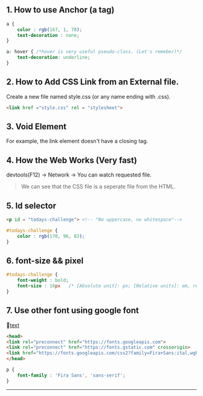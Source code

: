 ## 1. How to use Anchor (a tag)
```css
a {
    color : rgb(167, 1, 78);
    text-decoration : none;
}

a: hover { /*hover is very useful pseudo-class. (Let's remeber)*/
    text-decoration: underline;
}

```

## 2. How to Add CSS Link from an External file.
Create a new file named style.css (or any name ending with .css).
```html
<link href ="style.css" rel = "stylesheet">
```

## 3. Void Element
For example, the link element doesn't have a closing tag.

## 4. How the Web Works (Very fast)
devtools(F12) -> Network -> You can watch requested file.
> We can see that the CSS file is a seperate file from the HTML.

## 5. Id selector 
```html
<p id = "todays-challenge"> <!-- "No uppercase, no whitespace"-->
```

```css
#todays-challenge {
    color : rgb(170, 96, 83);
}
```

## 6. font-size && pixel
```css
#todays-challenge {
    font-weight : bold;
    font-size : 16px   /* [Absolute unit]: px; [Relative units]: em, rem */
}
```

## 7. Use other font using google font
🔗[text](https://fonts.google.com/)

```html
<head>
<link rel="preconnect" href="https://fonts.googleapis.com">
<link rel="preconnect" href="https://fonts.gstatic.com" crossorigin>
<link href="https://fonts.googleapis.com/css2?family=Fira+Sans:ital,wght@0,100;0,200;0,300;0,400;0,500;0,600;0,700;0,800;0,900;1,100;1,200;1,300;1,400;1,500;1,600;1,700;1,800;1,900&display=swap" rel="stylesheet">
</head>
```

```css
p {
    font-family : 'Fira Sans', 'sans-serif';
}
```

----